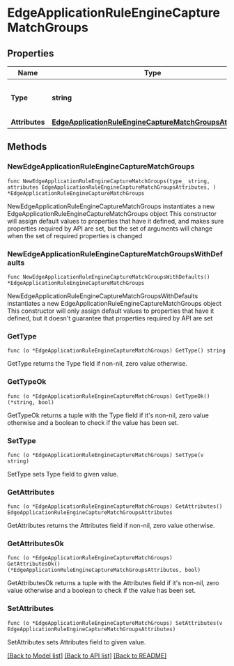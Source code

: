# EdgeApplicationRuleEngineCaptureMatchGroups

## Properties

Name | Type | Description | Notes
------------ | ------------- | ------------- | -------------
**Type** | **string** | * &#x60;capture_match_groups&#x60; - capture_match_groups | 
**Attributes** | [**EdgeApplicationRuleEngineCaptureMatchGroupsAttributes**](EdgeApplicationRuleEngineCaptureMatchGroupsAttributes.md) |  | 

## Methods

### NewEdgeApplicationRuleEngineCaptureMatchGroups

`func NewEdgeApplicationRuleEngineCaptureMatchGroups(type_ string, attributes EdgeApplicationRuleEngineCaptureMatchGroupsAttributes, ) *EdgeApplicationRuleEngineCaptureMatchGroups`

NewEdgeApplicationRuleEngineCaptureMatchGroups instantiates a new EdgeApplicationRuleEngineCaptureMatchGroups object
This constructor will assign default values to properties that have it defined,
and makes sure properties required by API are set, but the set of arguments
will change when the set of required properties is changed

### NewEdgeApplicationRuleEngineCaptureMatchGroupsWithDefaults

`func NewEdgeApplicationRuleEngineCaptureMatchGroupsWithDefaults() *EdgeApplicationRuleEngineCaptureMatchGroups`

NewEdgeApplicationRuleEngineCaptureMatchGroupsWithDefaults instantiates a new EdgeApplicationRuleEngineCaptureMatchGroups object
This constructor will only assign default values to properties that have it defined,
but it doesn't guarantee that properties required by API are set

### GetType

`func (o *EdgeApplicationRuleEngineCaptureMatchGroups) GetType() string`

GetType returns the Type field if non-nil, zero value otherwise.

### GetTypeOk

`func (o *EdgeApplicationRuleEngineCaptureMatchGroups) GetTypeOk() (*string, bool)`

GetTypeOk returns a tuple with the Type field if it's non-nil, zero value otherwise
and a boolean to check if the value has been set.

### SetType

`func (o *EdgeApplicationRuleEngineCaptureMatchGroups) SetType(v string)`

SetType sets Type field to given value.


### GetAttributes

`func (o *EdgeApplicationRuleEngineCaptureMatchGroups) GetAttributes() EdgeApplicationRuleEngineCaptureMatchGroupsAttributes`

GetAttributes returns the Attributes field if non-nil, zero value otherwise.

### GetAttributesOk

`func (o *EdgeApplicationRuleEngineCaptureMatchGroups) GetAttributesOk() (*EdgeApplicationRuleEngineCaptureMatchGroupsAttributes, bool)`

GetAttributesOk returns a tuple with the Attributes field if it's non-nil, zero value otherwise
and a boolean to check if the value has been set.

### SetAttributes

`func (o *EdgeApplicationRuleEngineCaptureMatchGroups) SetAttributes(v EdgeApplicationRuleEngineCaptureMatchGroupsAttributes)`

SetAttributes sets Attributes field to given value.



[[Back to Model list]](../README.md#documentation-for-models) [[Back to API list]](../README.md#documentation-for-api-endpoints) [[Back to README]](../README.md)


